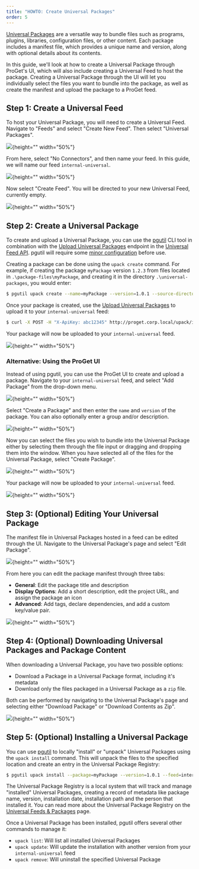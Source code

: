 ```yaml
---
title: "HOWTO: Create Universal Packages"
order: 5
---
```


[Universal Packages](/docs/proget/feeds/universal/universal-packages) are a versatile way to bundle files such as programs, plugins, libraries, configuration files, or other content. Each package includes a manifest file, which provides a unique name and version, along with optional details about its contents.

In this guide, we'll look at how to create a Universal Package through ProGet's UI, which will also include creating a Universal Feed to host the package. Creating a Universal Package through the UI will let you individually select the files you want to bundle into the package, as well as create the manifest and upload the package to a ProGet feed. 

## Step 1: Create a Universal Feed

To host your Universal Package, you will need to create a Universal Feed. Navigate to "Feeds" and select "Create New Feed". Then select "Universal Packages".

![](/resources/docs/proget-upack-createfeed.png){height="" width="50%"}

From here, select "No Connectors", and then name your feed. In this guide, we will name our feed `internal-universal`.

![](/resources/docs/proget-upack-createfeed-internal.png){height="" width="50%"}

Now select "Create Feed". You will be directed to your new Universal Feed, currently empty.

![](/resources/docs/proget-upack-feed-internal.png){height="" width="50%"}

## Step 2: Create a Universal Package

To create and upload a Universal Package, you can use the [pgutil](https://docs.inedo.com/docs/proget/reference-api/proget-pgutil) CLI tool in combination with the [Upload Universal Packages](/docs/proget/reference-api/universal-feed/upload) endpoint in the [Universal Feed API](/docs/proget/reference-api/universal-feed). pgutil will require some [minor configuration](/docs/proget/reference-api/proget-pgutil#sources) before use. 

Creating a package can be done using the `upack create` command. For example, if creating the package `myPackage` version `1.2.3` from files located in `.\package-files\myPackage`, and creating it in the directory `.\universal-packages`, you would enter:

```bash
$ pgutil upack create --name=myPackage --version=1.0.1 --source-directory=.\package-files\myPackage --target-directory=.\universal-packages
```

Once your package is created, use the [Upload Universal Packages](/docs/proget/reference-api/universal-feed/upload) to upload it to your `internal-universal` feed:

```bash
$ curl -X POST -H "X-ApiKey: abc12345" http://proget.corp.local/upack/internal-universal/upload --upload-file .\universal-packages\myPackage-1.0.1.upack
```

Your package will now be uploaded to your `internal-universal` feed. 

![](/resources/docs/proget-upack-feed-uploaded.png){height="" width="50%"}

### Alternative: Using the ProGet UI

Instead of using pgutil, you can use the ProGet UI to create and upload a package. Navigate to your `internal-universal` feed, and select "Add Package" from the drop-down menu.

![](/resources/docs/proget-upack-feed-addpackage.png){height="" width="50%"}

Select "Create a Package" and then enter the `name` and `version` of the package. You can also optionally enter a group and/or description.

![](/resources/docs/proget-upack-createpackage-details.png){height="" width="50%"}

Now you can select the files you wish to bundle into the Universal Package either by selecting them through the file input or dragging and dropping them into the window. When you have selected all of the files for the Universal Package, select "Create Package".

![](/resources/docs/proget-upack-createpackage.png){height="" width="50%"}

Your package will now be uploaded to your `internal-universal` feed. 

![](/resources/docs/proget-upack-feed-uploaded.png){height="" width="50%"}

## Step 3: (Optional) Editing Your Universal Package

The manifest file in Universal Packages hosted in a feed can be edited through the UI. Navigate to the Universal Package's page and select "Edit Package".

![](/resources/docs/proget-upack-package-edit.png){height="" width="50%"}

From here you can edit the package manifest through three tabs:

- **General**: Edit the package title and description
- **Display Options**: Add a short description, edit the project URL, and assign the package an icon
- **Advanced**: Add tags, declare dependencies, and add a custom key/value pair.

![](/resources/docs/proget-upack-edit-advanced.png){height="" width="50%"}

## Step 4: (Optional) Downloading Universal Packages and Package Content

When downloading a Universal Package, you have two possible options:

* Download a Package in a Universal Package format, including it's metadata
* Download only the files packaged in a Universal Package as a `zip` file. 

Both can be performed by navigating to the Universal Package's page and selecting either "Download Package" or "Download Contents as Zip". 

![](/resources/docs/proget-upack-package-download.png){height="" width="50%"}

## Step 5: (Optional) Installing a Universal Package

You can use [pgutil](https://docs.inedo.com/docs/proget/reference-api/proget-pgutil) to locally "install" or "unpack" Universal Packages using the `upack install` command. This will unpack the files to the specified location and create an entry in the Universal Package Registry:

```bash
$ pgutil upack install --package=myPackage --version=1.0.1 --feed=internal-universal --target=.\universal-packages\myPackage
```

The Universal Package Registry is a local system that will track and manage "installed" Universal Packages, creating a record of metadata like package name, version, installation date, installation path and the person that installed it. You can read more about the Universal Package Registry on the [Universal Feeds & Packages](/docs/proget/feeds/universal#upack-registry) page.

Once a Universal Package has been installed, pgutil offers several other commands to manage it:

* `upack list`: Will list all installed Universal Packages
* `upack update`: Will update the installation with another version from your `internal-universal` feed
* `upack remove`: Will uninstall the specified Universal Package